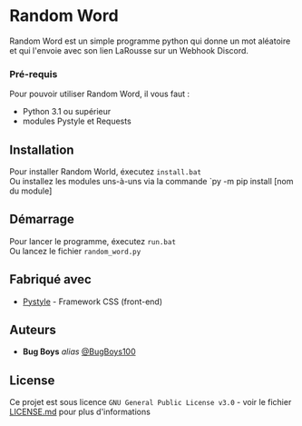 # Random Word
Random Word est un simple programme python qui donne un mot aléatoire et qui l'envoie avec son lien LaRousse sur un Webhook Discord.

### Pré-requis

Pour pouvoir utiliser Random Word, il vous faut : 
- Python 3.1 ou supérieur
- modules Pystyle et Requests

## Installation

Pour installer Random World, éxecutez `install.bat`
<br>Ou installez les modules uns-à-uns via la commande `py -m pip install [nom du module]

## Démarrage

Pour lancer le programme, éxecutez `run.bat`
<br>Ou lancez le fichier `random_word.py`
## Fabriqué avec

* [Pystyle](https://github.com/billythegoat356/pystyle) - Framework CSS (front-end)

## Auteurs
* **Bug Boys** _alias_ [@BugBoys100](https://github.com/BugBoys100)

## License

Ce projet est sous licence ``GNU General Public License v3.0`` - voir le fichier [LICENSE.md](LICENSE.md) pour plus d'informations

